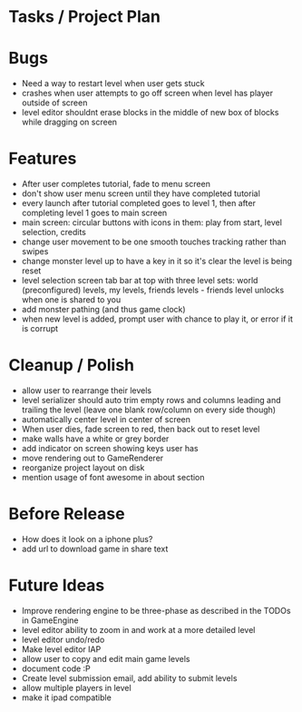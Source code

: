 # Tasks / Project Plan

# Bugs

 * Need a way to restart level when user gets stuck
 * crashes when user attempts to go off screen when level has player outside of screen
 * level editor shouldnt erase blocks in the middle of new box of blocks while dragging on screen

# Features

 * After user completes tutorial, fade to menu screen
 * don't show user menu screen until they have completed tutorial
 * every launch after tutorial completed goes to level 1, then after completing level 1 goes to main screen
 * main screen: circular buttons with icons in them: play from start, level selection, credits
 * change user movement to be one smooth touches tracking rather than swipes
 * change monster level up to have a key in it so it's clear the level is being reset
 * level selection screen tab bar at top with three level sets: world (preconfigured) levels, my levels, friends levels - friends level unlocks when one is shared to you
 * add monster pathing (and thus game clock)
 * when new level is added, prompt user with chance to play it, or error if it is corrupt

# Cleanup / Polish

 * allow user to rearrange their levels 
 * level serializer should auto trim empty rows and columns leading and trailing the level (leave one blank row/column on every side though)
 * automatically center level in center of screen
 * When user dies, fade screen to red, then back out to reset level
 * make walls have a white or grey border
 * add indicator on screen showing keys user has
 * move rendering out to GameRenderer
 * reorganize project layout on disk
 * mention usage of font awesome in about section

# Before Release

 * How does it look on a iphone plus?
 * add url to download game in share text

# Future Ideas

 * Improve rendering engine to be three-phase as described in the TODOs in GameEngine
 * level editor ability to zoom in and work at a more detailed level
 * level editor undo/redo
 * Make level editor IAP
 * allow user to copy and edit main game levels
 * document code :P
 * Create level submission email, add ability to submit levels
 * allow multiple players in level
 * make it ipad compatible
